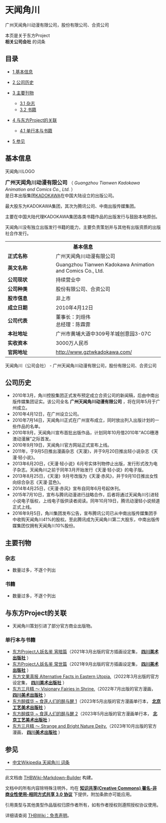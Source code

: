 # 天闻角川

<!-- source html: G:\repos\THBWiki-Markdown-Builder\THBWikiMarkdown\Temp\main\0\0f\ns0%3A%E5%A4%A9%E9%97%BB%E8%A7%92%E5%B7%9D.html -->

广州天闻角川动漫有限公司，股份有限公司、合资公司

本页是关于东方Project  
 **相关公司会社** 的词条

## 目录

- [1 基本信息](#基本信息)
- [2 公司历史](#公司历史)
- [3 主要刊物](#主要刊物)

  - [3.1 杂志](#杂志)
  - [3.2 书籍](#书籍)



- [4 与东方Project的关联](#与东方Project的关联)

  - [4.1 单行本与书籍](#单行本与书籍)



- [5 参见](#参见)





## 基本信息
[](./文件-天闻角川LOGO.png.md)  天闻角川LOGO
  
<big> **广州天闻角川动漫有限公司** </big>（ *Guangzhou Tianwen Kadokawa Animation and Comics Co., Ltd.* ）  
是日本出版集团[KADOKAWA](./角川集团.md)在中国大陆设立的出版公司。  

最大股东为KADOKAWA集团，其次为腾讯公司、中南出版传媒集团。
  
  
主要在中国大陆代理KADOKAWA集团各类书籍作品的出版发行与鼓励本地原创。  

天闻角川没有独立出版发行书籍的能力，主要负责策划并与其他有出版资质的出版社合作发行。
  


<table>
<tbody><tr>
<th colspan="2">基本信息</th>
</tr>
<tr>
<td style="width:140px"><b>正式名称</b></td><td style="min-width:300px">广州天闻角川动漫有限公司</td></tr><tr><td><b>英文名称</b></td><td>Guangzhou Tianwen Kadokawa Animation and Comics Co., Ltd.</td></tr><tr><td><b>公司现状</b></td><td>持续营业中</td></tr><tr><td><b>公司种类</b></td><td>股份有限公司、合资公司</td></tr><tr><td><b>股市信息</b></td><td>非上市</td></tr><tr><td><b>成立日期</b></td><td>2010年4月12日</td></tr><tr><td><b>公司代表</b></td><td>董事长：刘烜伟<br>总经理：陈霖霏</td></tr><tr><td><b>本社地址</b></td><td>广州市黄埔大道中309号羊城创意园3-07C</td></tr><tr><td><b>实收资本</b></td><td>3000万人民币</td></tr><tr><td><b>官网地址</b></td><td><a rel="nofollow" class="external free" href="http://www.gztwkadokawa.com/">http://www.gztwkadokawa.com/</a></td></tr></tbody></table>

天闻角川（公司会社） - 广州天闻角川动漫有限公司，股份有限公司、合资公司

## 公司历史
- 2010年3月，角川控股集团正式发布预定成立合资公司的新闻稿，后由中南出版传媒集团证实。该公司全名 **广州天闻角川动漫有限公司** ，将在同年5月于广州成立。
- 2010年4月12日，在广州设立公司。
- 2010年7月14日，天闻角川正式在广州宣布成立，同时放出列入出版计划的一些作品的名单。
- 2010年9月，天闻角川宣布首批出版作品，计划同年10月借2010年“ACG穗港澳动漫展”之际首发。
- 2010年9月19日，天闻角川官方网站正式宣布上线。
- 2011年，于9月5日推出漫画杂志《天漫》，并于9月20日推出轻小说杂志《天漫·轻小说》。
- 2013年6月20日，《天漫·轻小说》6月号实体刊物停止出版，发行形式改为电子杂志。天闻角川之前于同年3月开始发行《天漫·轻小说》的电子版。
- 2013年8月25日，《天漫》9月号改版为《天漫·赤风》，并于9月10日推出女性向综合杂志《天漫·蓝色》。
- 2014年4月25日，《天漫·赤风》宣布自同年6月号起休刊。
- 2015年7月10日，宣布与腾讯动漫进行战略合作，后者将通过天闻角川引进轻小说电子版权，上线电子版供读者阅读。同年10月19日，腾讯动漫轻小说频道正式上线。
- 2016年9月5日，角川集团发布公告，宣布腾讯公司已从中南出版传媒集团手中收购天闻角川41%的股权。至此腾讯成为天闻角川第二大股东，中南出版传媒集团仅拥有天闻角川10%股份。


## 主要刊物

### 杂志
- 数量过多，不逐个列出


### 书籍
- 数量过多，不逐个列出


## 与东方Project的关联
- 天闻角川策划引进了部分官方商业出版物。


### 单行本与书籍
- [东方Project人妖名鉴 宵暗篇](./东方Project人妖名鉴_宵暗篇.md)（2021年3月出版的官方插画设定集， **[四川美术出版社](./四川美术出版社.md)** ）
- [东方Project人妖名鉴 常世篇](./东方Project人妖名鉴_常世篇.md)（2021年9月出版的官方插画设定集， **[四川美术出版社](./四川美术出版社.md)** ）
- [东方文果真报 Alternative Facts in Eastern Utopia.](./东方文果真报.md)（2022年3月出版的官方设定集， **[四川美术出版社](./四川美术出版社.md)** ）
- [东方三月精 ～ Visionary Fairies in Shrine.](./东方三月精_～_Visionary_Fairies_in_Shrine..md)（2022年7月出版的官方漫画， **[四川美术出版社](./四川美术出版社.md)** ）
- [东方醉蝶华 ~ 食莲人们的醉与醒 1](./东方醉蝶华.md)（2023年5月出版的官方漫画单行本， **[北京工艺美术出版社](./北京工艺美术出版社.md)** ）
- [东方醉蝶华 ~ 食莲人们的醉与醒 2](./东方醉蝶华.md)（2023年5月出版的官方漫画单行本， **[北京工艺美术出版社](./北京工艺美术出版社.md)** ）
- [东方三月精 ～ Strange and Bright Nature Deity.](./东方三月精_～_Strange_and_Bright_Nature_Deity..md)（2023年10月出版的官方漫画， **[四川美术出版社](./四川美术出版社.md)** ）


## 参见
- [中文Wikipedia 天闻角川 词条](http://zh.wikipedia.org/wiki/天闻角川)





---

此文档由 [THBWiki-Markdown-Builder](https://github.com/Delsin-Yu/THBWiki-Markdown-Builder) 构建。

文档中的所有内容除特殊注明外，均在 [**知识共享(Creative Commons) 署名-非商业性使用-相同方式共享 3.0 协议**](https://creativecommons.org/licenses/by-sa/3.0/deed.zh-hans) 下提供，附加条款亦可能应用。

引用类型与其他类型作品版权归原作者所有，如有作者授权则遵照授权协议使用。

详细请查阅 [THBWiki：免责声明](https://thbwiki.cc/THBWiki:%E5%85%8D%E8%B4%A3%E5%A3%B0%E6%98%8E)。

